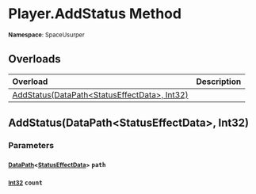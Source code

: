 # Player.AddStatus Method

<small>**Namespace**: SpaceUsurper</small>

## Overloads

<div markdown="1" class="member-table">

| Overload | Description |
| :------- | ----------- |
| [AddStatus(DataPath&lt;StatusEffectData&gt;, Int32)](#DataPath_Int32_) |  | 

</div>

## AddStatus(DataPath&lt;StatusEffectData&gt;, Int32)
### Parameters
#### <small>[DataPath](../DataPath-1.md)&lt;[StatusEffectData](../StatusEffectData.md)&gt;</small> `path`

#### <small>[Int32](https://docs.microsoft.com/en-us/dotnet/api/system.int32?view=netframework-4.5)</small> `count`

